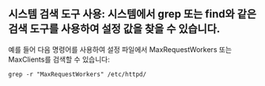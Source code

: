 ## 시스템 검색 도구 사용: 시스템에서 grep 또는 find와 같은 검색 도구를 사용하여 설정 값을 찾을 수 있습니다. 
예를 들어 다음 명령어를 사용하여 설정 파일에서 MaxRequestWorkers 또는 MaxClients를 검색할 수 있습니다:

```shell
grep -r "MaxRequestWorkers" /etc/httpd/
```
